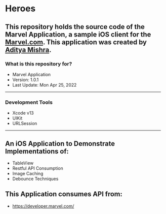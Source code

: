 # Heroes


This repository holds the source code of the Marvel Application, a sample iOS client for the [Marvel.com](http://marvel.com).
This application was created by [Aditya Mishra](https://31aditya0193.github.io/).
--------------------

### What is this repository for? ###

* Marvel Application
* Version:  1.0.1
* Last Update: Mon Apr 25, 2022
--------------------
### Development Tools ###
* Xcode v13
* UIKit
* URLSession
--------------------
## An iOS Application to Demonstrate Implementations of:
- TableView
- Restful API Consumption
- Image Caching
- Debounce Techniques

## This Application consumes API from:
- https://developer.marvel.com/
